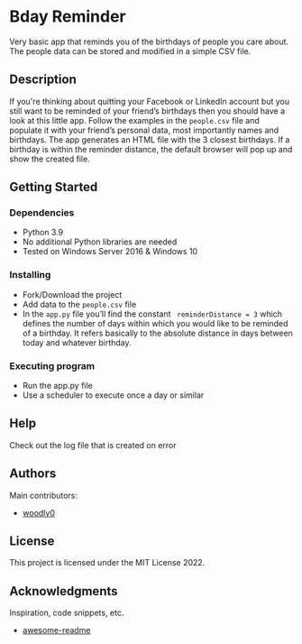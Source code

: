 # Bday Reminder

Very basic app that reminds you of the birthdays of people you care about. The people data can be stored and modified in a simple CSV file.

## Description

If you're thinking about quitting your Facebook or LinkedIn account but you still want to be reminded of your friend’s birthdays then you should have a look at this little app.
Follow the examples in the `people.csv` file and populate it with your friend’s personal data, most importantly names and birthdays.
The app generates an HTML file with the 3 closest birthdays. If a birthday is within the reminder distance, the default browser will pop up and show the created file.


## Getting Started

### Dependencies

* Python 3.9
* No additional Python libraries are needed
* Tested on Windows Server 2016 & Windows 10

### Installing

* Fork/Download the project
* Add data to the `people.csv` file
* In the `app.py` file you’ll find the constant ``` reminderDistance = 3``` which defines the number of days within which you would like to be reminded of a birthday. It refers basically to the absolute distance in days between today and whatever birthday.

### Executing program

* Run the app.py file
* Use a scheduler to execute once a day or similar

## Help

Check out the log file that is created on error

## Authors

Main contributors:

* [woodly0]("https://github.com/woodly0") 

## License

This project is licensed under the MIT License 2022.

## Acknowledgments

Inspiration, code snippets, etc.
* [awesome-readme](https://github.com/matiassingers/awesome-readme)